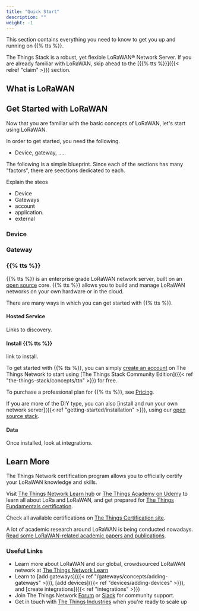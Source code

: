 ```yaml
---
title: "Quick Start"
description: ""
weight: -1
---
```


This section contains everything you need to know to get you up and running on {{% tts %}}.

<!--more-->

The Things Stack is a robust, yet flexible LoRaWAN® Network Server. If you are already familiar with LoRaWAN, skip ahead to the [{{% tts %}}]({{< relref "claim" >}}) section.

## What is LoRaWAN

## Get Started with LoRaWAN

Now that you are familiar with the basic concepts of LoRaWAN, let's start using LoRaWAN.

In order to get started, you need the following.

- Device, gateway, .....

The following is a simple blueprint. Since each of the sections has many "factors", there are seections dedicated to each.

Explain the steos

- Device
- Gateways
- account
- application.
- external

### Device

### Gateway

### {{% tts %}}

{{% tts %}} is an enterprise grade LoRaWAN network server, built on an [open source](https://github.com/TheThingsNetwork/lorawan-stack) core. {{% tts %}} allows you to build and manage LoRaWAN networks on your own hardware or in the cloud.

There are many ways in which you can get started with {{% tts %}}.

#### Hosted Service

Links to discovery.


#### Install {{% tts %}}

link to install.

To get started with {{% tts %}}, you can simply [create an account](https://console.cloud.thethings.network) on The Things Network to start using [The Things Stack Community Edition]({{< ref "the-things-stack/concepts/ttn" >}}) for free.

To purchase a professional plan for {{% tts %}}, see [Pricing](https://accounts.thethingsindustries.com/fee-calculator).

If you are more of the DIY type, you can also [install and run your own network server]({{< ref "getting-started/installation" >}}), using our [open source stack](https://github.com/TheThingsNetwork/lorawan-stack).

#### Data

Once installed, look at integrations.

## Learn More

The Things Network certification program allows you to officially certify your LoRaWAN knowledge and skills.

Visit [The Things Network Learn hub](https://www.thethingsnetwork.org/docs/lorawan/) or [The Things Academy on Udemy](https://www.udemy.com/course/lorawan-fundamentals/) to learn all about LoRa and LoRaWAN, and get prepared for [The Things Fundamentals certification](https://www.thethingsnetwork.org/achievements/a/the-things-certified-fundamentals/).

Check all available certifications on [The Things Certification site](https://www.thethingsnetwork.org/achievements/certificates/).

A lot of academic research around LoRaWAN is being conducted nowadays. [Read some LoRaWAN-related academic papers and publications](https://www.thethingsnetwork.org/docs/lorawan/academic/).

### Useful Links

- Learn more about LoRaWAN and our global, crowdsourced LoRaWAN network at [The Things Network Learn](https://thethingsnetwork.org/docs)
- Learn to [add gateways]({{< ref "/gateways/concepts/adding-gateways" >}}), [add devices]({{< ref "devices/adding-devices" >}}), and [create integrations]({{< ref "integrations" >}})
- Join The Things Network [Forum](https://www.thethingsnetwork.org/forum/) or [Slack](https://thethingsnetwork.slack.com/) for community support.
- Get in touch with [The Things Industries](https://thethingsindustries.com) when you're ready to scale up
